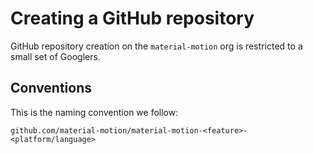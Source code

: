 # Creating a GitHub repository

GitHub repository creation on the `material-motion` org is restricted to a small set of Googlers.

## Conventions

This is the naming convention we follow:

    github.com/material-motion/material-motion-<feature>-<platform/language>
